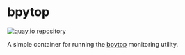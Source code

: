 # bpytop

[![quay.io repository](https://img.shields.io/badge/updated-2022--05--22-green)](https://quay.io/repository/miabbott/bpytop)

A simple container for running the [bpytop](https://github.com/aristocratos/bpytop) monitoring utility.